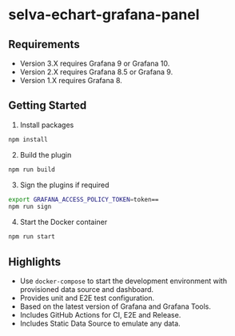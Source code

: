 # selva-echart-grafana-panel

## Requirements

- Version 3.X requires Grafana 9 or Grafana 10.
- Version 2.X requires Grafana 8.5 or Grafana 9.
- Version 1.X requires Grafana 8.

## Getting Started

1. Install packages

```bash
npm install
```

2. Build the plugin

```bash
npm run build
```

3. Sign the plugins if required

```bash
export GRAFANA_ACCESS_POLICY_TOKEN=token==
npm run sign
```

4. Start the Docker container

```bash
npm run start
```

## Highlights

- Use `docker-compose` to start the development environment with provisioned data source and dashboard.
- Provides unit and E2E test configuration.
- Based on the latest version of Grafana and Grafana Tools.
- Includes GitHub Actions for CI, E2E and Release.
- Includes Static Data Source to emulate any data.
